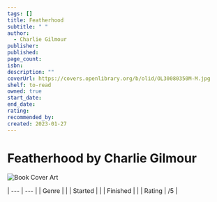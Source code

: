 ```yaml
---
tags: []
title: Featherhood
subtitle: " "
author:
  - Charlie Gilmour
publisher: 
published: 
page_count: 
isbn: 
description: ""
coverUrl: https://covers.openlibrary.org/b/olid/OL30080350M-M.jpg
shelf: to-read
owned: true
start_date: 
end_date: 
rating: 
recommended_by: 
created: 2023-01-27
---
```


# Featherhood by Charlie Gilmour

![Book Cover Art](https://covers.openlibrary.org/b/olid/OL30080350M-M.jpg)


| --- | --- |
| Genre |  |
| Started |  |
| Finished |  |
| Rating | /5 |

